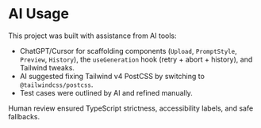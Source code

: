 # AI Usage

This project was built with assistance from AI tools:

- ChatGPT/Cursor for scaffolding components (`Upload`, `PromptStyle`, `Preview`, `History`), the `useGeneration` hook (retry + abort + history), and Tailwind tweaks.
- AI suggested fixing Tailwind v4 PostCSS by switching to `@tailwindcss/postcss`.
- Test cases were outlined by AI and refined manually.

Human review ensured TypeScript strictness, accessibility labels, and safe fallbacks.


